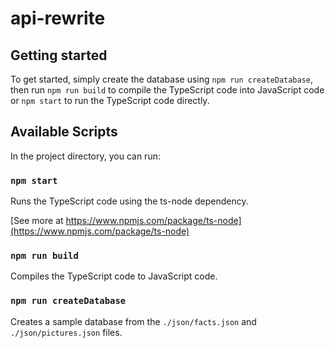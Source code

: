 # api-rewrite

## Getting started

To get started, simply create the database using `npm run createDatabase`, then run `npm run build` to compile the TypeScript code into JavaScript code or `npm start` to run the TypeScript code directly.

## Available Scripts

In the project directory, you can run:

### `npm start`

Runs the TypeScript code using the ts-node dependency.

[See more at https://www.npmjs.com/package/ts-node](https://www.npmjs.com/package/ts-node)

### `npm run build`

Compiles the TypeScript code to JavaScript code.

### `npm run createDatabase`

Creates a sample database from the `./json/facts.json` and `./json/pictures.json` files.